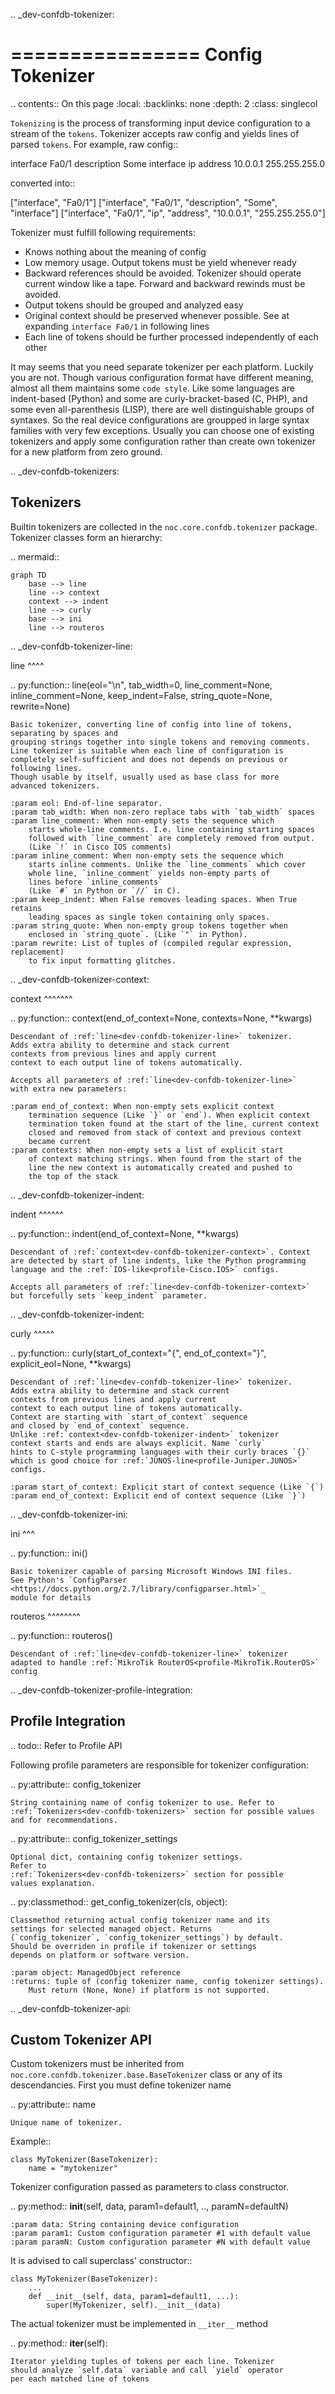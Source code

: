 .. _dev-confdb-tokenizer:

================
Config Tokenizer
================

.. contents:: On this page
    :local:
    :backlinks: none
    :depth: 2
    :class: singlecol

`Tokenizing` is the process of transforming input device configuration
to a stream of the `tokens`. Tokenizer accepts raw config and yields
lines of parsed `tokens`. For example, raw config::

  interface Fa0/1
    description Some interface
    ip address 10.0.0.1 255.255.255.0

converted into::

  ["interface", "Fa0/1"]
  ["interface", "Fa0/1", "description", "Some", "interface"]
  ["interface", "Fa0/1", "ip", "address", "10.0.0.1", "255.255.255.0"]

Tokenizer must fulfill following requirements:

* Knows nothing about the meaning of config
* Low memory usage. Output tokens must be yield whenever ready
* Backward references should be avoided. Tokenizer should operate current window
  like a tape. Forward and backward rewinds must be avoided.
* Output tokens should be grouped and analyzed easy
* Original context should be preserved whenever possible. See at expanding `interface Fa0/1` in following lines
* Each line of tokens should be further processed independently of each other

It may seems that you need separate tokenizer per each platform. Luckily you are not.
Though various configuration format have different meaning, almost all
them maintains some `code style`. Like some languages are indent-based (Python)
and some are curly-bracket-based (C, PHP), and some even all-parenthesis (LISP),
there are well distinguishable groups of syntaxes. So the real device configurations
are groupped in large syntax families with very few exceptions. Usually you can
choose one of existing tokenizers and apply some configuration rather than
create own tokenizer for a new platform from zero ground.

.. _dev-confdb-tokenizers:

Tokenizers
----------
Builtin tokenizers are collected in the `noc.core.confdb.tokenizer` package.
Tokenizer classes form an hierarchy:

.. mermaid::

    graph TD
        base --> line
        line --> context
        context --> indent
        line --> curly
        base --> ini
        line --> routeros


.. _dev-confdb-tokenizer-line:

line
^^^^

.. py:function:: line(eol="\n", tab_width=0, line_comment=None, inline_comment=None, keep_indent=False, string_quote=None, rewrite=None)

    Basic tokenizer, converting line of config into line of tokens,
    separating by spaces and
    grouping strings together into single tokens and removing comments.
    Line tokenizer is suitable when each line of configuration is
    completely self-sufficient and does not depends on previous or
    following lines.
    Though usable by itself, usually used as base class for more
    advanced tokenizers.

    :param eol: End-of-line separator.
    :param tab_width: When non-zero replace tabs with `tab_width` spaces
    :param line_comment: When non-empty sets the sequence which
        starts whole-line comments. I.e. line containing starting spaces
        followed with `line_comment` are completely removed from output.
        (Like `!` in Cisco IOS comments)
    :param inline_comment: When non-empty sets the sequence which
        starts inline comments. Unlike the `line_comments` which cover
        whole line, `inline_comment` yields non-empty parts of
        lines before `inline_comments`
        (Like `#` in Python or `//` in C).
    :param keep_indent: When False removes leading spaces. When True retains
        leading spaces as single token containing only spaces.
    :param string_quote: When non-empty group tokens together when
        enclosed in `string_quote`. (Like `"` in Python).
    :param rewrite: List of tuples of (compiled regular expression, replacement)
        to fix input formatting glitches.

.. _dev-confdb-tokenizer-context:

context
^^^^^^^

.. py:function:: context(end_of_context=None, contexts=None, **kwargs)

    Descendant of :ref:`line<dev-confdb-tokenizer-line>` tokenizer.
    Adds extra ability to determine and stack current
    contexts from previous lines and apply current
    context to each output line of tokens automatically.

    Accepts all parameters of :ref:`line<dev-confdb-tokenizer-line>`
    with extra new parameters:

    :param end_of_context: When non-empty sets explicit context
        termination sequence (Like `}` or `end`). When explicit context
        termination token found at the start of the line, current context
        closed and removed from stack of context and previous context
        became current
    :param contexts: When non-empty sets a list of explicit start
        of context matching strings. When found from the start of the
        line the new context is automatically created and pushed to
        the top of the stack

.. _dev-confdb-tokenizer-indent:

indent
^^^^^^

.. py:function:: indent(end_of_context=None, **kwargs)

    Descendant of :ref:`context<dev-confdb-tokenizer-context>`. Context
    are detected by start of line indents, like the Python programming
    language and the :ref:`IOS-like<profile-Cisco.IOS>` configs.

    Accepts all parameters of :ref:`line<dev-confdb-tokenizer-context>`
    but forcefully sets `keep_indent` parameter.

.. _dev-confdb-tokenizer-indent:

curly
^^^^^

.. py:function:: curly(start_of_context="{", end_of_context="}", explicit_eol=None, **kwargs)

    Descendant of :ref:`line<dev-confdb-tokenizer-line>` tokenizer.
    Adds extra ability to determine and stack current
    contexts from previous lines and apply current
    context to each output line of tokens automatically.
    Context are starting with `start_of_context` sequence
    and closed by `end_of_context` sequence.
    Unlike :ref:`context<dev-confdb-tokenizer-indent>` tokenizer
    context starts and ends are always explicit. Name `curly`
    hints to C-style programming languages with their curly braces `{}`
    which is good choice for :ref:`JUNOS-line<profile-Juniper.JUNOS>` configs.

    :param start_of_context: Explicit start of context sequence (Like `{`)
    :param end_of_context: Explicit end of context sequence (Like `}`)

.. _dev-confdb-tokenizer-ini:

ini
^^^

.. py:function:: ini()

    Basic tokenizer capable of parsing Microsoft Windows INI files.
    See Python's `ConfigParser <https://docs.python.org/2.7/library/configparser.html>`_
    module for details

routeros
^^^^^^^^

.. py:function:: routeros()

    Descendant of :ref:`line<dev-confdb-tokenizer-line>` tokenizer
    adapted to handle :ref:`MikroTik RouterOS<profile-MikroTik.RouterOS>`
    config

.. _dev-confdb-tokenizer-profile-integration:

Profile Integration
-------------------
.. todo::
    Refer to Profile API

Following profile parameters are responsible for tokenizer configuration:

.. py:attribute:: config_tokenizer

    String containing name of config tokenizer to use. Refer to
    :ref:`Tokenizers<dev-confdb-tokenizers>` section for possible values
    and for recommendations.

.. py:attribute:: config_tokenizer_settings

    Optional dict, containing config tokenizer settings.
    Refer to
    :ref:`Tokenizers<dev-confdb-tokenizers>` section for possible
    values explanation.

.. py:classmethod:: get_config_tokenizer(cls, object):

    Classmethod returning actual config tokenizer name and its
    settings for selected managed object. Returns
    (`config_tokenizer`, `config_tokenizer_settings`) by default.
    Should be overriden in profile if tokenizer or settings
    depends on platform or software version.

    :param object: ManagedObject reference
    :returns: tuple of (config tokenizer name, config tokenizer settings).
        Must return (None, None) if platform is not supported.

.. _dev-confdb-tokenizer-api:

Custom Tokenizer API
--------------------
Custom tokenizers must be inherited from `noc.core.confdb.tokenizer.base.BaseTokenizer` class
or any of its descendancies. First you must define tokenizer name

.. py:attribute:: name

    Unique name of tokenizer.

Example::

    class MyTokenizer(BaseTokenizer):
        name = "mytokenizer"

Tokenizer configuration passed as parameters to class constructor.

.. py:method:: __init__(self, data, param1=default1, .., paramN=defaultN)

    :param data: String containing device configuration
    :param param1: Custom configuration parameter #1 with default value
    :param paramN: Custom configuration parameter #N with default value

It is advised to call superclass' constructor::

    class MyTokenizer(BaseTokenizer):
        ...
        def __init__(self, data, param1=default1, ...):
            super(MyTokenizer, self).__init__(data)


The actual tokenizer must be implemented in `__iter__` method

.. py:method:: __iter__(self):

    Iterator yielding tuples of tokens per each line. Tokenizer
    should analyze `self.data` variable and call `yield` operator
    per each matched line of tokens

